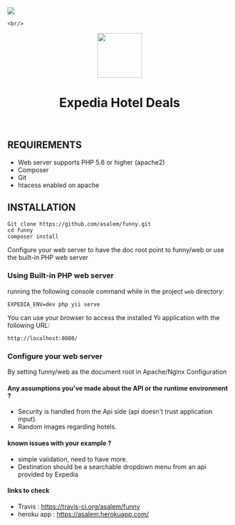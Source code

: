 
<p align="left">
    <a href="https://travis-ci.org/asalem/funny" target="_blank">
        <img src="https://travis-ci.org/asalem/funny.svg?branch=master" >
    </a>
    
    <br/>
</p>
<p align="center">
    <a href="https://expedia.com" target="_blank">
        <img src="https://www.expedia.com/_dms/header/logo.svg?locale=en_US&siteid=1&test=Storefront_2017_B2P_variant_1" height="100px">
    </a>
    <h1 align="center">Expedia Hotel Deals</h1>
    <br>
</p>

REQUIREMENTS
------------

- Web server supports PHP 5.6 or higher (apache2)
- Composer 
- Git
- htacess enabled on apache


INSTALLATION
------------
~~~
Git clone https://github.com/asalem/funny.git
cd funny
composer install
~~~
Configure your web server to have the doc root point to funny/web or use the built-in PHP web server

### Using Built-in PHP web server
running the following console command while in the project `web` directory:
~~~
EXPEDIA_ENV=dev php yii serve
~~~
You can use your browser to access the installed Yii application with the following URL:
~~~
http://localhost:8080/
~~~

### Configure your web server
By setting funny/web as the document root in Apache/Nginx Configuration


#### Any assumptions you've made about the API or the runtime environment ?
- Security is handled from the Api side (api doesn't trust application input).
- Random images regarding hotels.

#### known issues with your example ?
- simple validation, need to have more.
- Destination should be a searchable dropdown menu from an api provided by Expedia


#### links to check
- Travis : https://travis-ci.org/asalem/funny
- heroku app : https://asalem.herokuapp.com/
